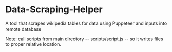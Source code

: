 # Data-Scraping-Helper
A tool that scrapes wikipedia tables for data using Puppeteer and inputs into remote database

Note: call scripts from main directory -- scripts/script.js -- so it writes files to proper relative location.

